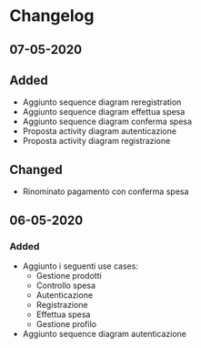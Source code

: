 # Changelog

## 07-05-2020

## Added

- Aggiunto sequence diagram reregistration
- Aggiunto sequence diagram effettua spesa
- Aggiunto sequence diagram conferma spesa
- Proposta activity diagram autenticazione
- Proposta activity diagram registrazione

## Changed

- Rinominato pagamento con conferma spesa

## 06-05-2020

### Added

- Aggiunto i seguenti use cases:
  - Gestione prodotti
  - Controllo spesa
  - Autenticazione
  - Registrazione
  - Effettua spesa
  - Gestione profilo
- Aggiunto sequence diagram autenticazione
